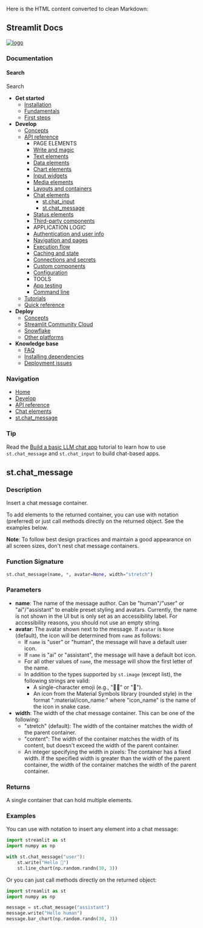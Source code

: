 Here is the HTML content converted to clean Markdown:

## Streamlit Docs
[![logo](/logo.svg)](/)

### Documentation
#### Search
Search

* **Get started**
	+ [Installation](/get-started/installation)
	+ [Fundamentals](/get-started/fundamentals)
	+ [First steps](/get-started/tutorials)
* **Develop**
	+ [Concepts](/develop/concepts)
	+ [API reference](/develop/api-reference)
		- PAGE ELEMENTS
		- [Write and magic](/develop/api-reference/write-magic)
		- [Text elements](/develop/api-reference/text)
		- [Data elements](/develop/api-reference/data)
		- [Chart elements](/develop/api-reference/charts)
		- [Input widgets](/develop/api-reference/widgets)
		- [Media elements](/develop/api-reference/media)
		- [Layouts and containers](/develop/api-reference/layout)
		- [Chat elements](/develop/api-reference/chat)
			- [st.chat_input](/develop/api-reference/chat/st.chat_input)
			- [st.chat_message](/develop/api-reference/chat/st.chat_message)
		- [Status elements](/develop/api-reference/status)
		- [Third-party components](https://streamlit.io/components)
		- APPLICATION LOGIC
		- [Authentication and user info](/develop/api-reference/user)
		- [Navigation and pages](/develop/api-reference/navigation)
		- [Execution flow](/develop/api-reference/execution-flow)
		- [Caching and state](/develop/api-reference/caching-and-state)
		- [Connections and secrets](/develop/api-reference/connections)
		- [Custom components](/develop/api-reference/custom-components)
		- [Configuration](/develop/api-reference/configuration)
		- TOOLS
		- [App testing](/develop/api-reference/app-testing)
		- [Command line](/develop/api-reference/cli)
	+ [Tutorials](/develop/tutorials)
	+ [Quick reference](/develop/quick-reference)
* **Deploy**
	+ [Concepts](/deploy/concepts)
	+ [Streamlit Community Cloud](/deploy/streamlit-community-cloud)
	+ [Snowflake](/deploy/snowflake)
	+ [Other platforms](/deploy/tutorials)
* **Knowledge base**
	+ [FAQ](/knowledge-base/using-streamlit)
	+ [Installing dependencies](/knowledge-base/dependencies)
	+ [Deployment issues](/knowledge-base/deploy)

### Navigation
* [Home](/)
* [Develop](/develop)
* [API reference](/develop/api-reference)
* [Chat elements](/develop/api-reference/chat)
* [st.chat_message](/develop/api-reference/chat/st.chat_message)

### Tip
Read the [Build a basic LLM chat app](/develop/tutorials/llms/build-conversational-apps) tutorial to learn how to use `st.chat_message` and `st.chat_input` to build chat-based apps.

## st.chat_message
### Description
Insert a chat message container.

To add elements to the returned container, you can use with notation (preferred) or just call methods directly on the returned object. See the examples below.

**Note**: To follow best design practices and maintain a good appearance on all screen sizes, don't nest chat message containers.

### Function Signature
```python
st.chat_message(name, *, avatar=None, width="stretch")
```
### Parameters

* **name**: The name of the message author. Can be "human"/"user" or "ai"/"assistant" to enable preset styling and avatars. Currently, the name is not shown in the UI but is only set as an accessibility label. For accessibility reasons, you should not use an empty string.
* **avatar**: The avatar shown next to the message. If `avatar` is `None` (default), the icon will be determined from `name` as follows:
	+ If `name` is "user" or "human", the message will have a default user icon.
	+ If `name` is "ai" or "assistant", the message will have a default bot icon.
	+ For all other values of `name`, the message will show the first letter of the name.
	+ In addition to the types supported by `st.image` (except list), the following strings are valid:
		- A single-character emoji (e.g., "🧑‍💻" or "🦖").
		- An icon from the Material Symbols library (rounded style) in the format ":material/icon_name:" where "icon_name" is the name of the icon in snake case.
* **width**: The width of the chat message container. This can be one of the following:
	+ "stretch" (default): The width of the container matches the width of the parent container.
	+ "content": The width of the container matches the width of its content, but doesn't exceed the width of the parent container.
	+ An integer specifying the width in pixels: The container has a fixed width. If the specified width is greater than the width of the parent container, the width of the container matches the width of the parent container.

### Returns
A single container that can hold multiple elements.

### Examples

You can use with notation to insert any element into a chat message:
```python
import streamlit as st
import numpy as np

with st.chat_message("user"):
    st.write("Hello 👋")
    st.line_chart(np.random.randn(30, 3))
```
Or you can just call methods directly on the returned object:
```python
import streamlit as st
import numpy as np

message = st.chat_message("assistant")
message.write("Hello human")
message.bar_chart(np.random.randn(30, 3))
```